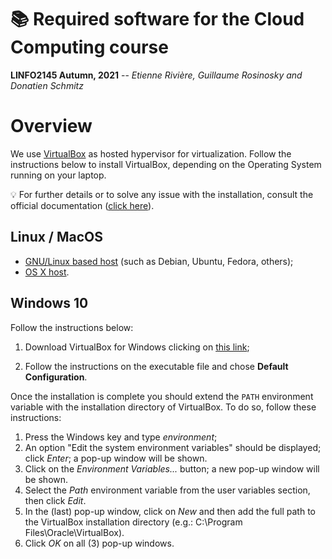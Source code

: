 
# :books: Required software for the Cloud Computing course

**LINFO2145 Autumn, 2021** -- *Etienne Rivière, Guillaume Rosinosky and Donatien Schmitz*

# Overview

We use [VirtualBox](https://www.virtualbox.org/) as hosted hypervisor for virtualization.
Follow the instructions below to install VirtualBox, depending on the Operating System running on your laptop.

:bulb:
For further details or to solve any issue with the installation, consult the official documentation ([click here](https://www.virtualbox.org/manual/ch02.html)).

## Linux / MacOS

- [GNU/Linux based host](https://www.virtualbox.org/wiki/Linux_Downloads) (such as Debian, Ubuntu, Fedora, others);
- [OS X host](https://www.virtualbox.org/wiki/Downloads).

## Windows 10

Follow the instructions below:

1. Download VirtualBox for Windows clicking on [this link](https://download.virtualbox.org/virtualbox/6.1.14/VirtualBox-6.1.14-140239-Win.exe);

1. Follow the instructions on the executable file and chose **Default Configuration**.

Once the installation is complete you should extend the `PATH` environment variable with the installation directory of VirtualBox. To do so, follow these instructions:

1. Press the Windows key and type *environment*;
1. An option "Edit the system environment variables" should be displayed; click *Enter*; a pop-up window will be shown.
1. Click on the *Environment Variables...* button; a new pop-up window will be shown.
1. Select the *Path* environment variable from the user variables section, then click *Edit*.
1. In the (last) pop-up window, click on *New* and then add the full path to the VirtualBox installation directory (e.g.: C:\Program Files\Oracle\VirtualBox).
1. Click *OK* on all (3) pop-up windows.
